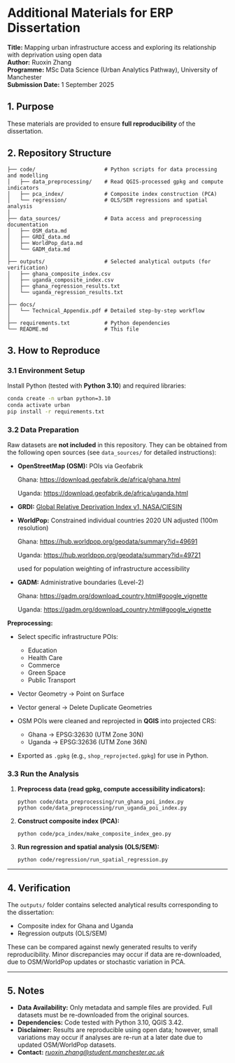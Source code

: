 # Additional Materials for ERP Dissertation

**Title:** Mapping urban infrastructure access and exploring its relationship with deprivation using open data  
**Author:** Ruoxin Zhang  
**Programme:** MSc Data Science (Urban Analytics Pathway), University of Manchester  
**Submission Date:** 1 September 2025  

## 1. Purpose
These materials are provided to ensure **full reproducibility** of the dissertation.  

## 2. Repository Structure
```text
├── code/                      # Python scripts for data processing and modelling
│   ├── data_preprocessing/    # Read QGIS-processed gpkg and compute indicators
│   ├── pca_index/             # Composite index construction (PCA)
│   └── regression/            # OLS/SEM regressions and spatial analysis
│
├── data_sources/              # Data access and preprocessing documentation
│   ├── OSM_data.md
│   ├── GRDI_data.md
│   ├── WorldPop_data.md
│   └── GADM_data.md
│
├── outputs/                   # Selected analytical outputs (for verification)
│   ├── ghana_composite_index.csv
│   ├── uganda_composite_index.csv
│   ├── ghana_regression_results.txt
│   └── uganda_regression_results.txt
│
├── docs/
│   └── Technical_Appendix.pdf # Detailed step-by-step workflow
│
├── requirements.txt           # Python dependencies
└── README.md                  # This file
```

## 3. How to Reproduce
### 3.1 Environment Setup
Install Python (tested with **Python 3.10**) and required libraries:  
```bash
conda create -n urban python=3.10
conda activate urban
pip install -r requirements.txt
```

### 3.2 Data Preparation

Raw datasets are **not included** in this repository.
 They can be obtained from the following open sources (see `data_sources/` for detailed instructions):

- **OpenStreetMap (OSM):** POIs via Geofabrik 

  Ghana: https://download.geofabrik.de/africa/ghana.html

  Uganda: https://download.geofabrik.de/africa/uganda.html

- **GRDI:** [Global Relative Deprivation Index v1, NASA/CIESIN](https://doi.org/10.7927/3xxe-ap97?utm_source=chatgpt.com)

- **WorldPop:** Constrained individual countries 2020 UN adjusted (100m resolution)

  Ghana: https://hub.worldpop.org/geodata/summary?id=49691

  Uganda: https://hub.worldpop.org/geodata/summary?id=49721

  used for population weighting of infrastructure accessibility

- **GADM:** Administrative boundaries (Level-2)

  Ghana: https://gadm.org/download_country.html#google_vignette

  Uganda: https://gadm.org/download_country.html#google_vignette

**Preprocessing:**

- Select specific infrastructure POIs:
  - Education
  - Health Care
  - Commerce
  - Green Space
  - Public Transport

- Vector Geometry → Point on Surface

- Vector general → Delete Duplicate Geometries

- OSM POIs were cleaned and reprojected in **QGIS** into projected CRS:

  - Ghana → EPSG:32630 (UTM Zone 30N)
  - Uganda → EPSG:32636 (UTM Zone 36N)

- Exported as `.gpkg` (e.g., `shop_reprojected.gpkg`) for use in Python.

### 3.3 Run the Analysis

1. **Preprocess data (read gpkg, compute accessibility indicators):**

   ```
   python code/data_preprocessing/run_ghana_poi_index.py
   python code/data_preprocessing/run_uganda_poi_index.py
   ```

2. **Construct composite index (PCA):**

   ```
   python code/pca_index/make_composite_index_geo.py
   ```

3. **Run regression and spatial analysis (OLS/SEM):**

   ```
   python code/regression/run_spatial_regression.py
   ```

------

## 4. Verification

The `outputs/` folder contains selected analytical results corresponding to the dissertation:

- Composite index for Ghana and Uganda
- Regression outputs (OLS/SEM)

These can be compared against newly generated results to verify reproducibility.
 Minor discrepancies may occur if data are re-downloaded, due to OSM/WorldPop updates or stochastic variation in PCA.

------

## 5. Notes

- **Data Availability:** Only metadata and sample files are provided. Full datasets must be re-downloaded from the original sources.
- **Dependencies:** Code tested with Python 3.10, QGIS 3.42.
- **Disclaimer:** Results are reproducible using open data; however, small variations may occur if analyses are re-run at a later date due to updated OSM/WorldPop datasets.
- **Contact:** *ruoxin.zhang@student.manchester.ac.uk*
